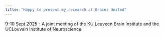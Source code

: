 ```yaml
---
title: "Happy to present my research at Brains United"
---
```


9-10 Sept 2025 - A joint meeting of the KU Leuveen Brain Institute and the UCLouvain Institute of Neuroscience
